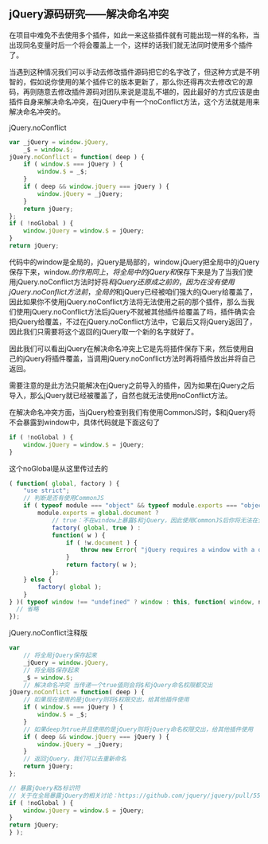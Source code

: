 ## jQuery源码研究——解决命名冲突

在项目中难免不去使用多个插件，如此一来这些插件就有可能出现一样的名称，当出现同名变量时后一个将会覆盖上一个，这样的话我们就无法同时使用多个插件了。

当遇到这种情况我们可以手动去修改插件源码把它的名字改了，但这种方式是不明智的，假如说你使用的某个插件它的版本更新了，那么你还得再次去修改它的源码，再则随意去修改插件源码对团队来说是混乱不堪的，因此最好的方式应该是由插件自身来解决命名冲突，在jQuery中有一个noConflict方法，这个方法就是用来解决命名冲突的。

jQuery.noConflict

```javascript
var _jQuery = window.jQuery,
	_$ = window.$;
jQuery.noConflict = function( deep ) {
	if ( window.$ === jQuery ) {
		window.$ = _$;
	}
	if ( deep && window.jQuery === jQuery ) {
		window.jQuery = _jQuery;
	}
	return jQuery;
};
if ( !noGlobal ) {
	window.jQuery = window.$ = jQuery;
}
return jQuery;
```

代码中的window是全局的，jQuery是局部的，window.jQuery把全局中的jQuery保存下来，window.$的作用同上，将全局中的jQuery和$保存下来是为了当我们使用jQuery.noConflict方法时好将$和jQuery还原成之前的，因为在没有使用jQuery.noConflict方法前，全局的$和jQuery已经被咱们强大的jQuery给覆盖了，因此如果你不使用jQuery.noConflict方法将无法使用之前的那个插件，那么当我们使用jQuery.noConflict方法后jQuery不就被其他插件给覆盖了吗，插件确实会把jQuery给覆盖，不过在jQuery.noConflict方法中，它最后又将jQuery返回了，因此我们只需要将这个返回的jQuery取一个新的名字就好了。

因此我们可以看出jQuery在解决命名冲突上它是先将插件保存下来，然后使用自己的jQuery将插件覆盖，当调用jQuery.noConflict方法时再将插件放出并将自己返回。

需要注意的是此方法只能解决在jQuery之前导入的插件，因为如果在jQuery之后导入，那么jQuery就已经被覆盖了，自然也就无法使用noConflict方法。

在解决命名冲突方面，当jQuery检查到我们有使用CommonJS时，$和jQuery将不会暴露到window中，具体代码就是下面这句了

```javascript
if ( !noGlobal ) {
	window.jQuery = window.$ = jQuery;
}
```

这个noGlobal是从这里传过去的

```javascript
( function( global, factory ) {
	"use strict";
  	// 判断是否有使用CommonJS
	if ( typeof module === "object" && typeof module.exports === "object" ) {
		module.exports = global.document ?
          	// true：不在window上暴露$和jQuery，因此使用CommonJS后你将无法在全局调用jQuery
			factory( global, true ) :
			function( w ) {
				if ( !w.document ) {
					throw new Error( "jQuery requires a window with a document" );
				}
				return factory( w );
			};
	} else {
		factory( global );
	}
} )( typeof window !== "undefined" ? window : this, function( window, noGlobal ){
  // 省略
});
```

jQuery.noConflict注释版

```javascript
var
	// 将全局jQuery保存起来
	_jQuery = window.jQuery,
	// 将全局$保存起来
	_$ = window.$;
	// 解决命名冲突 当传递一个true值则会将$和jQuery命名权限都交出
jQuery.noConflict = function( deep ) {
	// 如果现在使用的是jQuery则将$权限交出，给其他插件使用
	if ( window.$ === jQuery ) {
		window.$ = _$;
	}
	// 如果deep为true并且使用的是jQuery则将jQuery命名权限交出，给其他插件使用
	if ( deep && window.jQuery === jQuery ) {
		window.jQuery = _jQuery;
	}
	// 返回jQuery，我们可以去重新命名
	return jQuery;
};

// 暴露jQuery和$标识符
// 关于在全局暴露jQuery的相关讨论：https://github.com/jquery/jquery/pull/557
if ( !noGlobal ) {
	window.jQuery = window.$ = jQuery;
}
return jQuery;
} );
```
